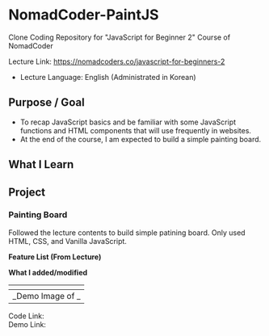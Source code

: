 # NomadCoder-PaintJS

Clone Coding Repository for "JavaScript for Beginner 2" Course of NomadCoder

Lecture Link: https://nomadcoders.co/javascript-for-beginners-2

- Lecture Language: English (Administrated in Korean)

## Purpose / Goal

- To recap JavaScript basics and be familiar with some JavaScript functions
  and HTML components that will use frequently in websites.
- At the end of the course, I am expected to build a simple painting board.

## What I Learn

## Project

### Painting Board

Followed the lecture contents to build simple patining board.
Only used HTML, CSS, and Vanilla JavaScript.

**Feature List (From Lecture)**

**What I added/modified**

|      ![]()       |
| :--------------: |
| _Demo Image of _ |

Code Link:  
Demo Link:
